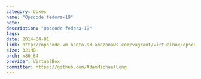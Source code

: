 ```yaml
---
category: boxes
name: "Opscode fedora-19"
note: 
description: "Opscode fedora-19"
tags:
date: 2014-04-01
link: http://opscode-vm-bento.s3.amazonaws.com/vagrant/virtualbox/opscode_fedora-19_chef-provisionerless.box
size: 321MB
arch: x86_64
provider: VirtualBox
committer: https://github.com/AdamMichaelLong
---
```

